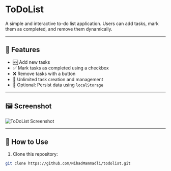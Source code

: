 # ToDoList

A simple and interactive to-do list application. Users can add tasks, mark them as completed, and remove them dynamically.

---

## 📌 Features

- 🆕 Add new tasks
- ✅ Mark tasks as completed using a checkbox
- ❌ Remove tasks with a button
- 🔁 Unlimited task creation and management
- 💾 Optional: Persist data using `localStorage`

---

## 🖼️ Screenshot

![ToDoList Screenshot](screenshot.png)

---

## 🚀 How to Use

1. Clone this repository:

```bash
git clone https://github.com/NihadMammadli/todolist.git
